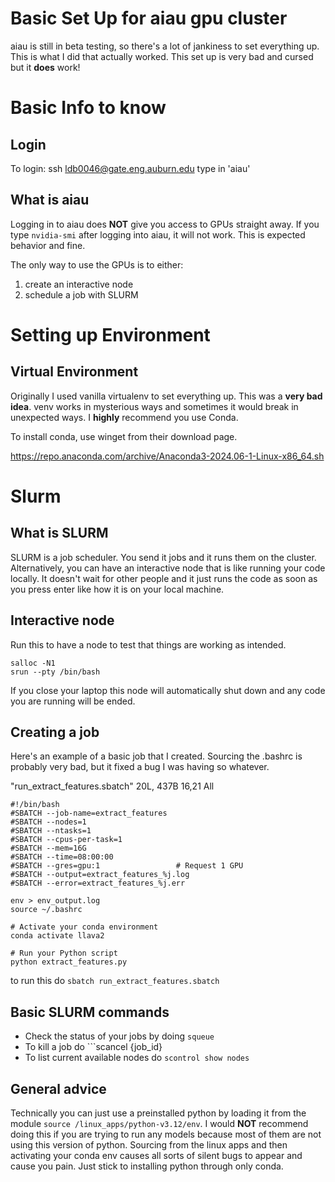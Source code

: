 # Basic Set Up for aiau gpu cluster

aiau is still in beta testing, so there's a lot of jankiness to set everything up. This is what I did that actually worked. This set up is very bad and cursed but it **does** work!

# Basic Info to know 

## Login
To login:
ssh ldb0046@gate.eng.auburn.edu
type in 'aiau'

## What is aiau
Logging in to aiau does **NOT** give you access to GPUs straight away. If you type ```nvidia-smi``` after logging into aiau, it will not work. This is expected behavior and fine.

The only way to use the GPUs is to either:
1) create an interactive node 
2) schedule a job with SLURM

# Setting up Environment

## Virtual Environment
Originally I used vanilla virtualenv to set everything up. This was a **very bad idea**. venv works in mysterious ways and sometimes it would break in unexpected ways. I **highly** recommend you use Conda. 

To install conda, use winget from their download page. 

https://repo.anaconda.com/archive/Anaconda3-2024.06-1-Linux-x86_64.sh

# Slurm

## What is SLURM
SLURM is a job scheduler. You send it jobs and it runs them on the cluster. Alternatively, you can have an interactive node that is like running your code locally. It doesn't wait for other people and it just runs the code as soon as you press enter like how it is on your local machine. 

## Interactive node 
Run this to have a node to test that things are working as intended.
```
salloc -N1
srun --pty /bin/bash
```

If you close your laptop this node will automatically shut down and any code you are running will be ended.

## Creating a job 
Here's an example of a basic job that I created. Sourcing the .bashrc is probably very bad, but it fixed a bug I was having so whatever. 

"run_extract_features.sbatch" 20L, 437B                                                                                                                                                                                           16,21         All
```
#!/bin/bash
#SBATCH --job-name=extract_features
#SBATCH --nodes=1
#SBATCH --ntasks=1
#SBATCH --cpus-per-task=1
#SBATCH --mem=16G
#SBATCH --time=08:00:00
#SBATCH --gres=gpu:1                 # Request 1 GPU
#SBATCH --output=extract_features_%j.log
#SBATCH --error=extract_features_%j.err

env > env_output.log
source ~/.bashrc

# Activate your conda environment
conda activate llava2

# Run your Python script
python extract_features.py
```

to run this do ```sbatch run_extract_features.sbatch```


## Basic SLURM commands
- Check the status of your jobs by doing ```squeue```
- To kill a job do ```scancel {job_id}
- To list current available nodes do ```scontrol show nodes```

## General advice
Technically you can just use a preinstalled python by loading it from the module ```source /linux_apps/python-v3.12/env```. I would **NOT** recommend doing this if you are trying to run any models because most of them are not using this version of python. Sourcing from the linux apps and then activating your conda env causes all sorts of silent bugs to appear and cause you pain. Just stick to installing python through only conda. 
